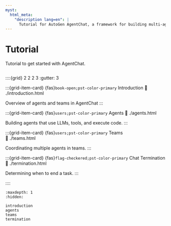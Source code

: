 ```yaml
---
myst:
  html_meta:
    "description lang=en": |
      Tutorial for AutoGen AgentChat, a framework for building multi-agent applications with AI agents.
---
```


# Tutorial

Tutorial to get started with AgentChat.

```{include} ../warning.md

```

::::{grid} 2 2 2 3
:gutter: 3

:::{grid-item-card} {fas}`book-open;pst-color-primary` Introduction
:link: ./introduction.html

Overview of agents and teams in AgentChat
:::

:::{grid-item-card} {fas}`users;pst-color-primary` Agents
:link: ./agents.html

Building agents that use LLMs, tools, and execute code.
:::

:::{grid-item-card} {fas}`users;pst-color-primary` Teams  
:link: ./teams.html

Coordinating multiple agents in teams.
:::

:::{grid-item-card} {fas}`flag-checkered;pst-color-primary` Chat Termination
:link: ./termination.html

Determining when to end a task.
:::

::::

```{toctree}
:maxdepth: 1
:hidden:

introduction
agents
teams
termination
```
